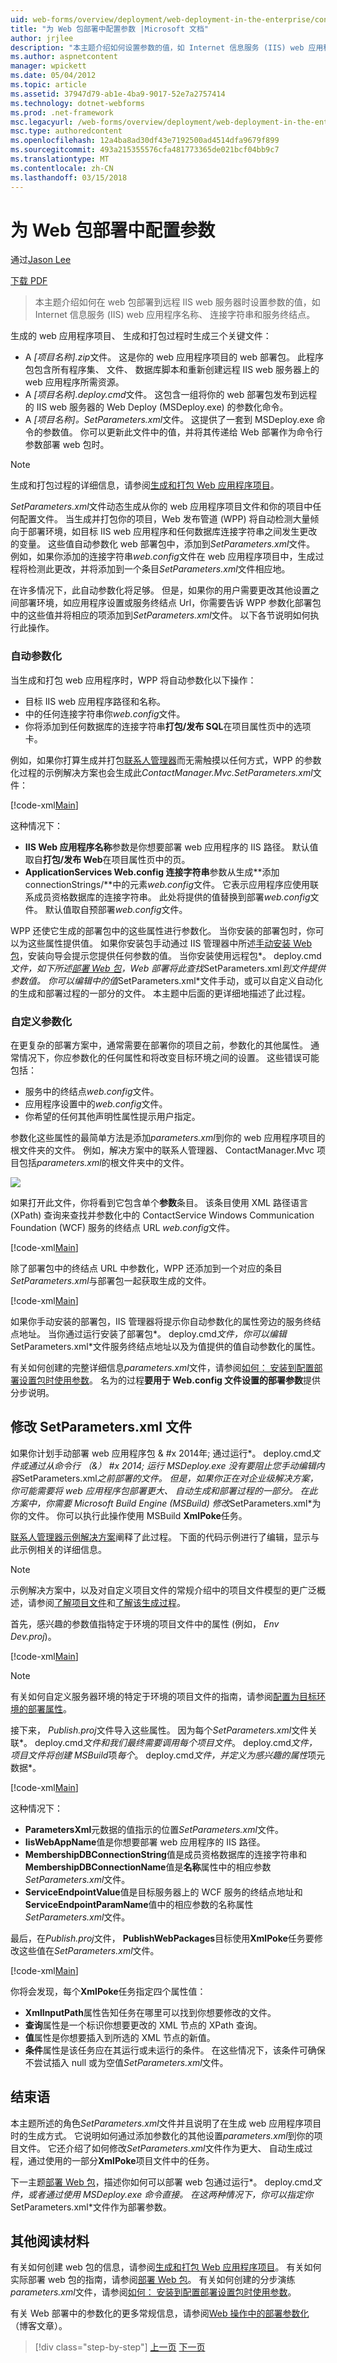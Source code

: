 ```yaml
---
uid: web-forms/overview/deployment/web-deployment-in-the-enterprise/configuring-parameters-for-web-package-deployment
title: "为 Web 包部署中配置参数 |Microsoft 文档"
author: jrjlee
description: "本主题介绍如何设置参数的值，如 Internet 信息服务 (IIS) web 应用程序名称、 连接字符串和服务终结点..."
ms.author: aspnetcontent
manager: wpickett
ms.date: 05/04/2012
ms.topic: article
ms.assetid: 37947d79-ab1e-4ba9-9017-52e7a2757414
ms.technology: dotnet-webforms
ms.prod: .net-framework
msc.legacyurl: /web-forms/overview/deployment/web-deployment-in-the-enterprise/configuring-parameters-for-web-package-deployment
msc.type: authoredcontent
ms.openlocfilehash: 12a4ba8ad30df43e7192500ad4514dfa9679f899
ms.sourcegitcommit: 493a215355576cfa481773365de021bcf04bb9c7
ms.translationtype: MT
ms.contentlocale: zh-CN
ms.lasthandoff: 03/15/2018
---
```

<a name="configuring-parameters-for-web-package-deployment"></a>为 Web 包部署中配置参数
====================
通过[Jason Lee](https://github.com/jrjlee)

[下载 PDF](https://msdnshared.blob.core.windows.net/media/MSDNBlogsFS/prod.evol.blogs.msdn.com/CommunityServer.Blogs.Components.WeblogFiles/00/00/00/63/56/8130.DeployingWebAppsInEnterpriseScenarios.pdf)

> 本主题介绍如何在 web 包部署到远程 IIS web 服务器时设置参数的值，如 Internet 信息服务 (IIS) web 应用程序名称、 连接字符串和服务终结点。


生成的 web 应用程序项目、 生成和打包过程时生成三个关键文件：

- A *[项目名称].zip*文件。 这是你的 web 应用程序项目的 web 部署包。 此程序包包含所有程序集、 文件、 数据库脚本和重新创建远程 IIS web 服务器上的 web 应用程序所需资源。
- A *[项目名称].deploy.cmd*文件。 这包含一组将你的 web 部署包发布到远程的 IIS web 服务器的 Web Deploy (MSDeploy.exe) 的参数化命令。
- A *[项目名称]。SetParameters.xml*文件。 这提供了一套到 MSDeploy.exe 命令的参数值。 你可以更新此文件中的值，并将其传递给 Web 部署作为命令行参数部署 web 包时。

> [!NOTE]
> 生成和打包过程的详细信息，请参阅[生成和打包 Web 应用程序项目](building-and-packaging-web-application-projects.md)。


*SetParameters.xml*文件动态生成从你的 web 应用程序项目文件和你的项目中任何配置文件。 当生成并打包你的项目，Web 发布管道 (WPP) 将自动检测大量倾向于部署环境，如目标 IIS web 应用程序和任何数据库连接字符串之间发生更改的变量。 这些值自动参数化 web 部署包中，添加到*SetParameters.xml*文件。 例如，如果你添加的连接字符串*web.config*文件在 web 应用程序项目中，生成过程将检测此更改，并将添加到一个条目*SetParameters.xml*文件相应地。

在许多情况下，此自动参数化将足够。 但是，如果你的用户需要更改其他设置之间部署环境，如应用程序设置或服务终结点 Url，你需要告诉 WPP 参数化部署包中的这些值并将相应的项添加到*SetParameters.xml*文件。 以下各节说明如何执行此操作。

### <a name="automatic-parameterization"></a>自动参数化

当生成和打包 web 应用程序时，WPP 将自动参数化以下操作：

- 目标 IIS web 应用程序路径和名称。
- 中的任何连接字符串你*web.config*文件。
- 你将添加到任何数据库的连接字符串**打包/发布 SQL**在项目属性页中的选项卡。

例如，如果你打算生成并打包[联系人管理器](the-contact-manager-solution.md)而无需触摸以任何方式，WPP 的参数化过程的示例解决方案也会生成此*ContactManager.Mvc.SetParameters.xml*文件：


[!code-xml[Main](configuring-parameters-for-web-package-deployment/samples/sample1.xml)]


这种情况下：

- **IIS Web 应用程序名称**参数是你想要部署 web 应用程序的 IIS 路径。 默认值取自**打包/发布 Web**在项目属性页中的页。
- **ApplicationServices Web.config 连接字符串**参数从生成**添加 connectionStrings/**中的元素*web.config*文件。 它表示应用程序应使用联系成员资格数据库的连接字符串。 此处将提供的值替换到部署*web.config*文件。 默认值取自预部署*web.config*文件。

WPP 还使它生成的部署包中的这些属性进行参数化。 当你安装的部署包时，你可以为这些属性提供值。 如果你安装包手动通过 IIS 管理器中所述[手动安装 Web 包](manually-installing-web-packages.md)，安装向导会提示您提供任何参数的值。 当你安装使用远程包*。 deploy.cmd*文件，如下所述[部署 Web 包](deploying-web-packages.md)，Web 部署将此查找*SetParameters.xml*到文件提供参数值。 你可以编辑中的值*SetParameters.xml*文件手动，或可以自定义自动化的生成和部署过程的一部分的文件。 本主题中后面的更详细地描述了此过程。

### <a name="custom-parameterization"></a>自定义参数化

在更复杂的部署方案中，通常需要在部署你的项目之前，参数化的其他属性。 通常情况下，你应参数化的任何属性和将改变目标环境之间的设置。 这些错误可能包括：

- 服务中的终结点*web.config*文件。
- 应用程序设置中的*web.config*文件。
- 你希望的任何其他声明性属性提示用户指定。

参数化这些属性的最简单方法是添加*parameters.xml*到你的 web 应用程序项目的根文件夹的文件。 例如，解决方案中的联系人管理器、 ContactManager.Mvc 项目包括*parameters.xml*的根文件夹中的文件。

![](configuring-parameters-for-web-package-deployment/_static/image1.png)

如果打开此文件，你将看到它包含单个**参数**条目。 该条目使用 XML 路径语言 (XPath) 查询来查找并参数化中的 ContactService Windows Communication Foundation (WCF) 服务的终结点 URL *web.config*文件。


[!code-xml[Main](configuring-parameters-for-web-package-deployment/samples/sample2.xml)]


除了部署包中的终结点 URL 中参数化，WPP 还添加到一个对应的条目*SetParameters.xml*与部署包一起获取生成的文件。


[!code-xml[Main](configuring-parameters-for-web-package-deployment/samples/sample3.xml)]


如果你手动安装的部署包，IIS 管理器将提示你自动参数化的属性旁边的服务终结点地址。 当你通过运行安装了部署包*。 deploy.cmd*文件，你可以编辑*SetParameters.xml*文件服务终结点地址以及为值提供的值自动参数化的属性。

有关如何创建的完整详细信息*parameters.xml*文件，请参阅[如何： 安装到配置部署设置包时使用参数](https://msdn.microsoft.com/library/ff398068.aspx)。 名为的过程**要用于 Web.config 文件设置的部署参数**提供分步说明。

## <a name="modifying-the-setparametersxml-file"></a>修改 SetParameters.xml 文件

如果你计划手动部署 web 应用程序包 & #x 2014年; 通过运行*。 deploy.cmd*文件或通过从命令行 （&） #x 2014; 运行 MSDeploy.exe 没有要阻止您手动编辑内容*SetParameters.xml*之前部署的文件。 但是，如果你正在对企业级解决方案，你可能需要将 web 应用程序包部署更大、 自动生成和部署过程的一部分。 在此方案中，你需要 Microsoft Build Engine (MSBuild) 修改*SetParameters.xml*为你的文件。 你可以执行此操作使用 MSBuild **XmlPoke**任务。

[联系人管理器示例解决方案](the-contact-manager-solution.md)阐释了此过程。 下面的代码示例进行了编辑，显示与此示例相关的详细信息。

> [!NOTE]
> 示例解决方案中，以及对自定义项目文件的常规介绍中的项目文件模型的更广泛概述，请参阅[了解项目文件](understanding-the-project-file.md)和[了解该生成过程](understanding-the-build-process.md)。


首先，感兴趣的参数值指特定于环境的项目文件中的属性 (例如， *Env Dev.proj*)。


[!code-xml[Main](configuring-parameters-for-web-package-deployment/samples/sample4.xml)]


> [!NOTE]
> 有关如何自定义服务器环境的特定于环境的项目文件的指南，请参阅[配置为目标环境的部署属性](../configuring-server-environments-for-web-deployment/configuring-deployment-properties-for-a-target-environment.md)。


接下来， *Publish.proj*文件导入这些属性。 因为每个*SetParameters.xml*文件关联*。 deploy.cmd*文件和我们最终需要调用每个项目文件*。 deploy.cmd*文件，项目文件将创建 MSBuild*项*每个*。 deploy.cmd*文件，并定义为感兴趣的属性*项元数据*。


[!code-xml[Main](configuring-parameters-for-web-package-deployment/samples/sample5.xml)]


这种情况下：

- **ParametersXml**元数据的值指示的位置*SetParameters.xml*文件。
- **IisWebAppName**值是你想要部署 web 应用程序的 IIS 路径。
- **MembershipDBConnectionString**值是成员资格数据库的连接字符串和**MembershipDBConnectionName**值是**名称**属性中的相应参数*SetParameters.xml*文件。
- **ServiceEndpointValue**值是目标服务器上的 WCF 服务的终结点地址和**ServiceEndpointParamName**值中的相应参数的名称属性*SetParameters.xml*文件。

最后，在*Publish.proj*文件， **PublishWebPackages**目标使用**XmlPoke**任务要修改这些值在*SetParameters.xml*文件。


[!code-xml[Main](configuring-parameters-for-web-package-deployment/samples/sample6.xml)]


你将会发现，每个**XmlPoke**任务指定四个属性值：

- **XmlInputPath**属性告知任务在哪里可以找到你想要修改的文件。
- **查询**属性是一个标识你想要更改的 XML 节点的 XPath 查询。
- **值**属性是你想要插入到所选的 XML 节点的新值。
- **条件**属性是该任务应在其运行或未运行的条件。 在这些情况下，该条件可确保不尝试插入 null 或为空值*SetParameters.xml*文件。

## <a name="conclusion"></a>结束语

本主题所述的角色*SetParameters.xml*文件并且说明了在生成 web 应用程序项目时的生成方式。 它说明如何通过添加参数化的其他设置*parameters.xml*到你的项目文件。 它还介绍了如何修改*SetParameters.xml*文件作为更大、 自动生成过程，通过使用的一部分**XmlPoke**项目文件中的任务。

下一主题[部署 Web 包](deploying-web-packages.md)，描述你如何可以部署 web 包通过运行*。 deploy.cmd*文件，或者通过使用 MSDeploy.exe 命令直接。 在这两种情况下，你可以指定你*SetParameters.xml*文件作为部署参数。

## <a name="further-reading"></a>其他阅读材料

有关如何创建 web 包的信息，请参阅[生成和打包 Web 应用程序项目](building-and-packaging-web-application-projects.md)。 有关如何实际部署 web 包的指南，请参阅[部署 Web 包](deploying-web-packages.md)。 有关如何创建的分步演练*parameters.xml*文件，请参阅[如何： 安装到配置部署设置包时使用参数](https://msdn.microsoft.com/library/ff398068.aspx)。

有关 Web 部署中的参数化的更多常规信息，请参阅[Web 操作中的部署参数化](https://go.microsoft.com/?linkid=9805119)（博客文章）。

>[!div class="step-by-step"]
[上一页](building-and-packaging-web-application-projects.md)
[下一页](deploying-web-packages.md)
